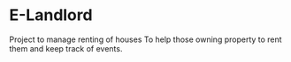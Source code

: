 # E-Landlord
Project to manage renting of houses
To help those owning property to rent them and keep track of events.

